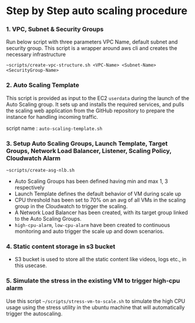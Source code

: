 
# Step by Step auto scaling procedure

### 1. VPC, Subnet & Security Groups 

Run below script with three parameters VPC Name, default subnet and security group. This script is a wrapper around aws cli and creates the necessary infrastructure

```
~scripts/create-vpc-structure.sh <VPC-Name> <Subnet-Name> <SecurityGroup-Name>
```

### 2. Auto Scaling Template

This script is provided as input to the EC2 `userdata` during the launch of the Auto Scaling group. It sets up and installs the required services, and pulls the scaling web application from the GitHub repository to prepare the instance for handling incoming traffic.

script name : `auto-scaling-template.sh`

### 3. Setup Auto Scaling Groups, Launch Template, Target Groups, Network Load Balancer, Listener, Scaling Policy, Cloudwatch Alarm

```
~scripts/create-asg-nlb.sh 
```

- Auto Scaling Groups has been defined having min and max 1, 3 respectively
- Launch Template defines the default behavior of VM during scale up
- CPU threshold has been set to 70% on an avg of all VMs in the scaling group in the Cloudwatch to trigger the scaling.
- A Network Load Balancer has been created, with its target group linked to the Auto Scaling Groups.
- `high-cpu-alarm`, `low-cpu-alarm` have been created to continuous monitoring and auto trigger the scale up and down scenarios.

### 4. Static content storage in s3 bucket

- S3 bucket is used to store all the static content like videos, logs etc., in this usecase.

### 5. Simulate the stress in the existing VM to trigger high-cpu alarm

Use this script `~/scripts/stress-vm-to-scale.sh` to simulate the high CPU usage using the stress utility in the ubuntu machine that will automatically trigger the autoscaling.